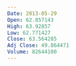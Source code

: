 ```yaml
---
Date: 2013-05-29
Open: 62.857143
High: 63.92857
Low: 62.771427
Close: 63.564285
Adj Close: 49.864471
Volume: 82644100
---
```

